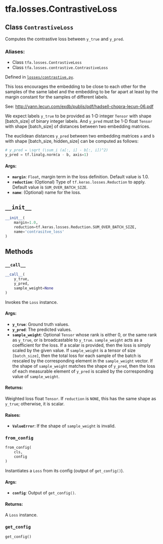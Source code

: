 <div itemscope itemtype="http://developers.google.com/ReferenceObject">
<meta itemprop="name" content="tfa.losses.ContrastiveLoss" />
<meta itemprop="path" content="Stable" />
<meta itemprop="property" content="__call__"/>
<meta itemprop="property" content="__init__"/>
<meta itemprop="property" content="from_config"/>
<meta itemprop="property" content="get_config"/>
</div>

# tfa.losses.ContrastiveLoss

## Class `ContrastiveLoss`

Computes the contrastive loss between `y_true` and `y_pred`.



### Aliases:

* Class `tfa.losses.ContrastiveLoss`
* Class `tfa.losses.contrastive.ContrastiveLoss`



Defined in [`losses/contrastive.py`](https://github.com/tensorflow/addons/tree/0.4-release/tensorflow_addons/losses/contrastive.py).

<!-- Placeholder for "Used in" -->

This loss encourages the embedding to be close to each other for
the samples of the same label and the embedding to be far apart at least
by the margin constant for the samples of different labels.

See: http://yann.lecun.com/exdb/publis/pdf/hadsell-chopra-lecun-06.pdf

We expect labels `y_true` to be provided as 1-D integer `Tensor`
with shape [batch_size] of binary integer labels. And `y_pred` must be
1-D float `Tensor` with shape [batch_size] of distances between two
embedding matrices.

The euclidean distances `y_pred` between two embedding matrices
`a` and `b` with shape [batch_size, hidden_size] can be computed
as follows:

```python
# y_pred = \sqrt (\sum_i (a[:, i] - b[:, i])^2)
y_pred = tf.linalg.norm(a - b, axis=1)
```

#### Args:


* <b>`margin`</b>: `Float`, margin term in the loss definition.
  Default value is 1.0.
* <b>`reduction`</b>: (Optional) Type of `tf.keras.losses.Reduction` to apply.
  Default value is `SUM_OVER_BATCH_SIZE`.
* <b>`name`</b>: (Optional) name for the loss.

<h2 id="__init__"><code>__init__</code></h2>

``` python
__init__(
    margin=1.0,
    reduction=tf.keras.losses.Reduction.SUM_OVER_BATCH_SIZE,
    name='contrasitve_loss'
)
```






## Methods

<h3 id="__call__"><code>__call__</code></h3>

``` python
__call__(
    y_true,
    y_pred,
    sample_weight=None
)
```

Invokes the `Loss` instance.


#### Args:


* <b>`y_true`</b>: Ground truth values.
* <b>`y_pred`</b>: The predicted values.
* <b>`sample_weight`</b>: Optional `Tensor` whose rank is either 0, or the same rank
  as `y_true`, or is broadcastable to `y_true`. `sample_weight` acts as a
  coefficient for the loss. If a scalar is provided, then the loss is
  simply scaled by the given value. If `sample_weight` is a tensor of size
  `[batch_size]`, then the total loss for each sample of the batch is
  rescaled by the corresponding element in the `sample_weight` vector. If
  the shape of `sample_weight` matches the shape of `y_pred`, then the
  loss of each measurable element of `y_pred` is scaled by the
  corresponding value of `sample_weight`.


#### Returns:

Weighted loss float `Tensor`. If `reduction` is `NONE`, this has the same
  shape as `y_true`; otherwise, it is scalar.



#### Raises:


* <b>`ValueError`</b>: If the shape of `sample_weight` is invalid.

<h3 id="from_config"><code>from_config</code></h3>

``` python
from_config(
    cls,
    config
)
```

Instantiates a `Loss` from its config (output of `get_config()`).


#### Args:


* <b>`config`</b>: Output of `get_config()`.


#### Returns:

A `Loss` instance.


<h3 id="get_config"><code>get_config</code></h3>

``` python
get_config()
```






